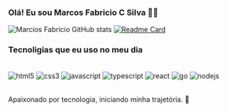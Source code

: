 
### Olá! Eu sou Marcos Fabricio C Silva 👋🏽

![Marcios Fabricio GitHub stats](https://github-readme-stats.vercel.app/api?username=marcosfabricio&show_icons=true&theme=dracula)
[![Readme Card](https://github-readme-stats.vercel.app/api/pin/?username=marcosfabricio&repo=github-readme-stats)](https://github.com/M-fabricio-C/github-readme-stats)

### Tecnoligias que eu uso no meu dia

<div style="display: inline_block"><br/>
  <img align="center" alt="html5" src="https://img.shields.io/badge/HTML5-E34F26?style=for-the-badge&logo=html5&logoColor=white" />
   <img align="center" alt="css3" src="https://img.shields.io/badge/CSS3-1572B6?style=for-the-badge&logo=css3&logoColor=white" />
    <img align="center" alt="javascript" src="https://img.shields.io/badge/JavaScript-F7DF1E?style=for-the-badge&logo=javascript&logoColor=black" />
     <img align="center" alt="typescript" src="https://img.shields.io/badge/TypeScript-007ACC?style=for-the-badge&logo=typescript&logoColor=white" /> <img align="center" alt="react" src="https://img.shields.io/badge/React-20232A?style=for-the-badge&logo=react&logoColor=61DAFB" /> <img align="center" alt="go" src="https://img.shields.io/badge/Go-00ADD8?style=for-the-badge&logo=go&logoColor=white" />
     <img align="center" alt="nodejs" src="https://img.shields.io/badge/Node.js-43853D?style=for-the-badge&logo=node.js&logoColor=white" />
</div><br>

Apaixonado por tecnologia, iniciando minha trajetória. 🚀

